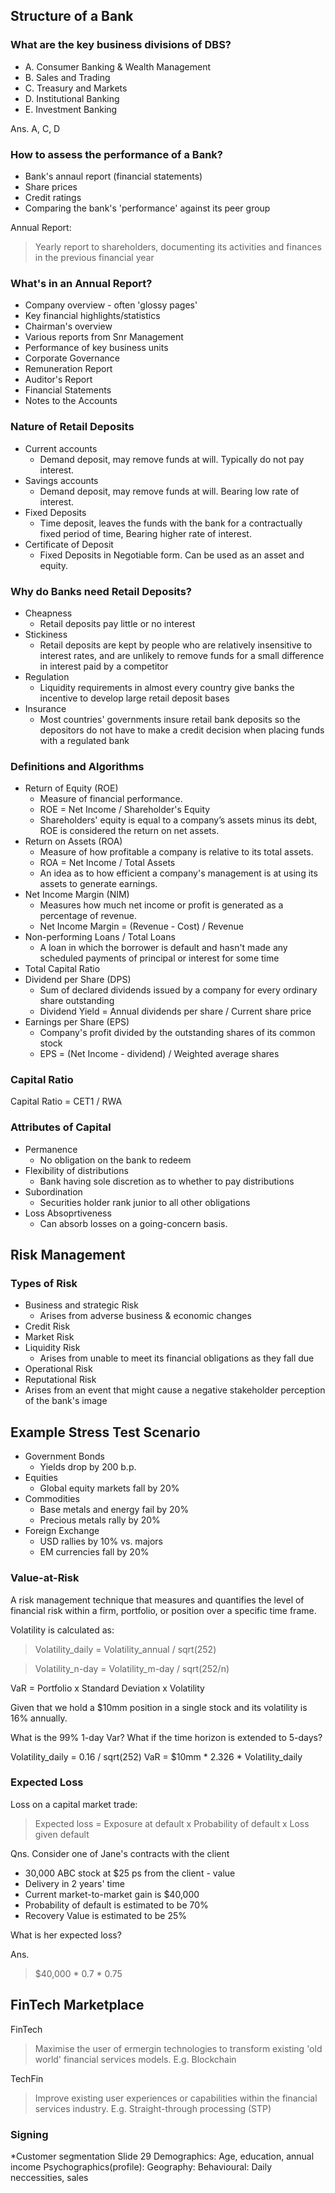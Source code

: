 ## Structure of a Bank
### What are the key business divisions of DBS?
* A. Consumer Banking & Wealth Management
* B. Sales and Trading
* C. Treasury and Markets
* D. Institutional Banking
* E. Investment Banking

Ans. A, C, D

### How to assess the performance of a Bank?

* Bank's annaul report (financial statements)
* Share prices
* Credit ratings
* Comparing the bank's 'performance' against its peer group

Annual Report:
> Yearly report to shareholders, documenting its activities and finances in the previous financial year

### What's in an Annual Report?

* Company overview - often 'glossy pages'
* Key financial highlights/statistics
* Chairman's overview
* Various reports from Snr Management
* Performance of key business units
* Corporate Governance
* Remuneration Report
* Auditor's Report
* Financial Statements
* Notes to the Accounts

### Nature of Retail Deposits
* Current accounts
  * Demand deposit, may remove funds at will. Typically do not pay interest.
* Savings accounts
  * Demand deposit, may remove funds at will. Bearing low rate of interest.
* Fixed Deposits
  * Time deposit, leaves the funds with the bank for a contractually fixed period of time, Bearing higher rate of interest.
* Certificate of Deposit
  * Fixed Deposits in Negotiable form. Can be used as an asset and equity.

### Why do Banks need Retail Deposits?

* Cheapness
  * Retail deposits pay little or no interest
* Stickiness
  * Retail deposits are kept by people who are relatively insensitive to interest rates, and are unlikely to remove funds for a small difference in interest paid by a competitor
* Regulation
  * Liquidity requirements in almost every country give banks the incentive to develop large retail deposit bases
* Insurance
  * Most countries' governments insure retail bank deposits so the depositors do not have to make a credit decision when placing funds with a regulated bank

### Definitions and Algorithms
* Return of Equity (ROE)
  * Measure of financial performance.
  * ROE = Net Income / Shareholder's Equity
  * Shareholders' equity is equal to a company’s assets minus its debt, ROE is considered the return on net assets. 
* Return on Assets (ROA)
  * Measure of how profitable a company is relative to its total assets.
  * ROA = Net Income / Total Assets
  * An idea as to how efficient a company's management is at using its assets to generate earnings. 
* Net Income Margin (NIM)
  * Measures how much net income or profit is generated as a percentage of revenue. 
  * Net Income Margin = (Revenue - Cost) / Revenue
* Non-performing Loans / Total Loans
  * A loan in which the borrower is default and hasn't made any scheduled payments of principal or interest for some time
* Total Capital Ratio
* Dividend per Share (DPS)
  * Sum of declared dividends issued by a company for every ordinary share outstanding
  * Dividend Yield = Annual dividends per share / Current share price
* Earnings per Share (EPS)
  * Company's profit divided by the outstanding shares of its common stock
  * EPS = (Net Income - dividend) / Weighted average shares

### Capital Ratio

Capital Ratio = CET1 / RWA

### Attributes of Capital
* Permanence
  * No obligation on the bank to redeem
* Flexibility of distributions
  * Bank having sole discretion as to whether to pay distributions
* Subordination
  * Securities holder rank junior to all other obligations
* Loss Absoprtiveness
  * Can absorb losses on a going-concern basis.
  
## Risk Management

### Types of Risk
* Business and strategic Risk
  * Arises from adverse business & economic changes
* Credit Risk
* Market Risk
* Liquidity Risk
  * Arises from unable to meet its financial obligations as they fall due
* Operational Risk
* Reputational Risk
*  Arises from an event that might cause a negative stakeholder perception of the bank's image

## Example Stress Test Scenario
* Government Bonds
  * Yields drop by 200 b.p.
* Equities
  * Global equity markets fall by 20%
* Commodities
  * Base metals and energy fail by 20%
  * Precious metals rally by 20%
* Foreign Exchange
  * USD rallies by 10% vs. majors
  * EM currencies fall by 20%

### Value-at-Risk
A risk management technique that measures and quantifies the level of financial risk within a firm, portfolio, or position over a specific time frame.

Volatility is calculated as:
>Volatility_daily = Volatility_annual /  sqrt(252)

>Volatility_n-day = Volatility_m-day /  sqrt(252/n)

VaR = Portfolio x Standard Deviation x Volatility

Given that we hold a $10mm position in a single stock and its volatility is 16% annually.

What is the 99% 1-day Var? What if the time horizon is extended to 5-days?

Volatility_daily = 0.16 / sqrt(252)
VaR = $10mm * 2.326 * Volatility_daily

### Expected Loss
Loss on a capital market trade:
>Expected loss = Exposure at default x Probability of default x Loss given default

Qns. Consider one of Jane's contracts with the client
* 30,000 ABC stock at $25 ps from the client - value
* Delivery in 2 years' time
* Current market-to-market gain is $40,000
* Probability of default is estimated to be 70%
* Recovery Value is estimated to be 25%
  
What is her expected loss?

Ans.
> $40,000 * 0.7 * 0.75


## FinTech Marketplace

FinTech
> Maximise the user of ermergin technologies to transform existing 'old world' financial services models. E.g. Blockchain

TechFin
> Improve existing user experiences or capabilities within the financial services industry. E.g. Straight-through processing (STP)

### Signing


*Customer segmentation Slide 29
Demographics:   Age, education, annual income
Psychographics(profile): 
Geography:
Behavioural: Daily neccessities, sales